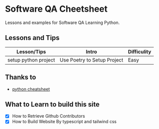 # Software QA Cheetsheet

Lessons and examples for Software QA Learning Python.


## Lessons and Tips

| Lesson/Tips          | Intro                       | Difficulity |
| -------------------- | --------------------------- | ----------- |
| setup python project | Use Poetry to Setup Project | Easy        |

## Thanks to 

- [python cheatsheet](https://github.com/wilfredinni/python-cheatsheet)


## What to Learn to build this site

- [X] How to Retrieve Github Contributors
- [X] How to Build Website By typescript and tailwind css